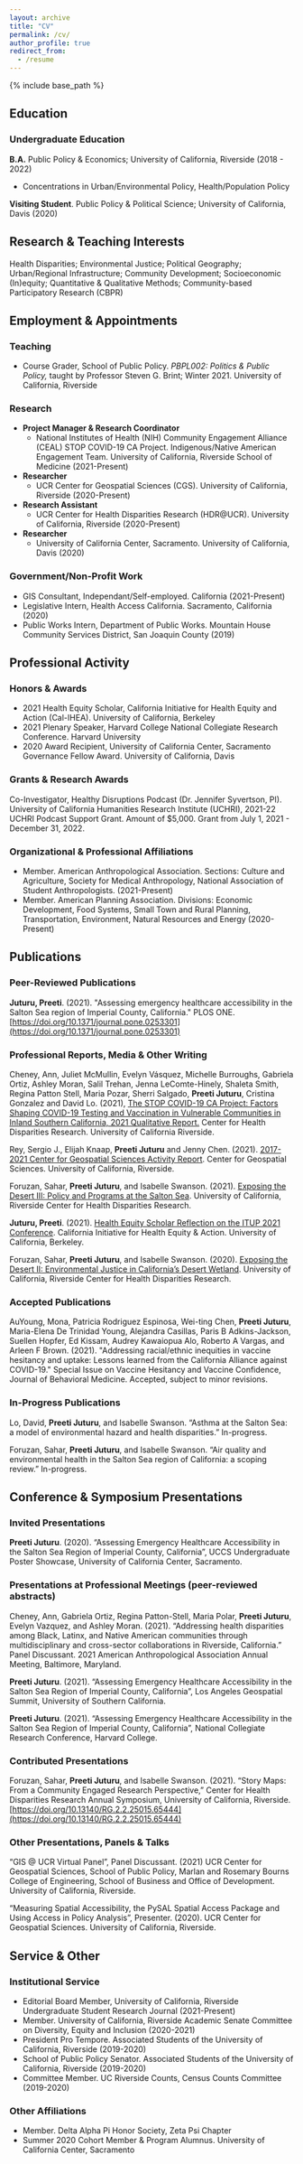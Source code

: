 ```yaml
---
layout: archive
title: "CV"
permalink: /cv/
author_profile: true
redirect_from:
  - /resume
---
```


{% include base_path %}

## Education 

### Undergraduate Education
**B.A.**  Public Policy & Economics; University of California, Riverside (2018 - 2022)
* Concentrations in Urban/Environmental Policy, Health/Population Policy

**Visiting Student**. Public Policy & Political Science; University of California, Davis (2020)


## Research & Teaching Interests 
Health Disparities; Environmental Justice; Political Geography; Urban/Regional Infrastructure; Community Development; Socioeconomic (In)equity; Quantitative & Qualitative Methods; Community-based Participatory Research (CBPR)

## Employment & Appointments

### Teaching 

* Course Grader, School of Public Policy. *PBPL002: Politics & Public Policy,* taught by Professor Steven G. Brint; Winter 2021. University of California, Riverside 

### Research 

* **Project Manager & Research Coordinator**
  * National Institutes of Health (NIH) Community Engagement Alliance (CEAL) STOP COVID-19 CA Project. Indigenous/Native American Engagement Team. University of California, Riverside School of Medicine (2021-Present)
* **Researcher**
  * UCR Center for Geospatial Sciences (CGS). University of California, Riverside (2020-Present)
* **Research Assistant**
  * UCR Center for Health Disparities Research (HDR@UCR). University of California, Riverside (2020-Present)
* **Researcher**
  * University of California Center, Sacramento. University of California, Davis (2020)

### Government/Non-Profit Work

* GIS Consultant, Independant/Self-employed. California (2021-Present)
* Legislative Intern, Health Access California. Sacramento, California (2020)
* Public Works Intern, Department of Public Works. Mountain House Community Services District, San Joaquin County (2019)


## Professional Activity 

### Honors & Awards
* 2021 Health Equity Scholar, California Initiative for Health Equity and Action (Cal-IHEA). University of California, Berkeley
* 2021 Plenary Speaker, Harvard College National Collegiate Research Conference. Harvard University
* 2020 Award Recipient, University of California Center, Sacramento Governance Fellow Award. University of California, Davis

### Grants & Research Awards
Co-Investigator, Healthy Disruptions Podcast (Dr. Jennifer Syvertson, PI). University of California Humanities Research Institute (UCHRI), 2021-22 UCHRI Podcast Support Grant. Amount of $5,000. Grant from July 1, 2021 - December 31, 2022.

### Organizational & Professional Affiliations 
* Member. American Anthropological Association. Sections: Culture and Agriculture, Society for Medical Anthropology, National Association of Student Anthropologists. (2021-Present)
* Member. American Planning Association. Divisions: Economic Development, Food Systems, Small Town and Rural Planning, Transportation, Environment, Natural Resources and Energy (2020-Present)

## Publications

### Peer-Reviewed Publications
**Juturu, Preeti**. (2021). "Assessing emergency healthcare accessibility in the Salton Sea region of Imperial County, California." PLOS ONE. [https://doi.org/10.1371/journal.pone.0253301](https://doi.org/10.1371/journal.pone.0253301)

### Professional Reports, Media & Other Writing 
Cheney, Ann, Juliet McMullin, Evelyn Vásquez, Michelle Burroughs, Gabriela Ortiz, Ashley Moran, Salil Trehan, Jenna LeComte-Hinely, Shaleta Smith, Regina Patton Stell, Maria Pozar, Sherri Salgado, **Preeti Juturu**, Cristina Gonzalez and David Lo. (2021), [The STOP COVID-19 CA Project: Factors Shaping COVID-19 Testing and Vaccination in Vulnerable Communities in Inland Southern California, 2021 Qualitative Report.](https://drive.google.com/file/d/17ndaai0T4XZ-0PpOOKpINMMbivc7yY9a/view) Center for Health Disparities Research. University of California Riverside.

Rey, Sergio J., Elijah Knaap, **Preeti Juturu** and Jenny Chen. (2021). [2017-2021 Center for Geospatial Sciences Activity Report](https://bit.ly/3g9mX1v). Center for Geospatial Sciences. University of California, Riverside.

Foruzan, Sahar, **Preeti Juturu**, and Isabelle Swanson. (2021). [Exposing the Desert III: Policy and Programs at the Salton Sea](https://storymaps.arcgis.com/stories/618867f8c870414d8cc0962776e73f63). University of California, Riverside Center for Health Disparities Research.

**Juturu, Preeti**. (2021). [Health Equity Scholar Reflection on the ITUP 2021 Conference](https://healthequity.berkeley.edu/preeti-juturu). California Initiative for Health Equity & Action. University of California, Berkeley. 

Foruzan, Sahar, **Preeti Juturu**, and Isabelle Swanson. (2020). [Exposing the Desert II: Environmental Justice in California’s Desert Wetland](https://storymaps.arcgis.com/stories/d93d73ca89a84023aa09d0a38202daaf). University of California, Riverside Center for Health Disparities Research. 

### Accepted Publications
AuYoung, Mona, Patricia Rodriguez Espinosa, Wei-ting Chen, **Preeti Juturu**, Maria-Elena De Trinidad Young, Alejandra Casillas, Paris B Adkins-Jackson, Suellen Hopfer, Ed Kissam, Audrey Kawaiopua Alo, Roberto A Vargas, and Arleen F Brown. (2021). "Addressing racial/ethnic inequities in vaccine hesitancy and uptake: Lessons learned from the California Alliance against COVID-19."  Special Issue on Vaccine Hesitancy and Vaccine Confidence, Journal of Behavioral Medicine. Accepted, subject to minor revisions. 

### In-Progress Publications
Lo, David, **Preeti Juturu**, and Isabelle Swanson. “Asthma at the Salton Sea: a model of environmental hazard and health disparities.” In-progress.

Foruzan, Sahar, **Preeti Juturu**, and Isabelle Swanson. “Air quality and environmental health in the Salton Sea region of California: a scoping review.” In-progress.

## Conference & Symposium Presentations  

### Invited Presentations

**Preeti Juturu**. (2020). “Assessing Emergency Healthcare Accessibility in the Salton Sea Region of Imperial County, California”, UCCS Undergraduate Poster Showcase, University of California Center, Sacramento. 

### Presentations at Professional Meetings (peer-reviewed abstracts)

Cheney, Ann, Gabriela Ortiz, Regina Patton-Stell, Maria Polar, **Preeti Juturu**, Evelyn Vazquez, and Ashley Moran. (2021). “Addressing health disparities among Black, Latinx, and Native American communities through multidisciplinary and cross-sector collaborations in Riverside, California.” Panel Discussant. 2021 American Anthropological Association Annual Meeting, Baltimore, Maryland.

**Preeti Juturu**. (2021). “Assessing Emergency Healthcare Accessibility in the Salton Sea Region of Imperial County, California”, Los Angeles Geospatial Summit, University of Southern California. 

**Preeti Juturu**. (2021). “Assessing Emergency Healthcare Accessibility in the Salton Sea Region of Imperial County, California”, National Collegiate Research Conference, Harvard College. 

### Contributed Presentations
Foruzan, Sahar, **Preeti Juturu**, and Isabelle Swanson. (2021). “Story Maps: From a Community Engaged Research Perspective,” Center for Health Disparities Research Annual Symposium, University of California, Riverside. [https://doi.org/10.13140/RG.2.2.25015.65444](https://doi.org/10.13140/RG.2.2.25015.65444)

### Other Presentations, Panels & Talks   
“GIS @ UCR Virtual Panel”, Panel Discussant. (2021) UCR Center for Geospatial Sciences, School of Public Policy, Marlan and Rosemary Bourns College of Engineering, School of Business and Office of Development. University of California, Riverside. 

“Measuring Spatial Accessibility, the PySAL Spatial Access Package and Using Access in Policy Analysis”, Presenter. (2020). UCR Center for Geospatial Sciences. University of California, Riverside. 

## Service & Other

### Institutional Service
* Editorial Board Member, University of California, Riverside Undergraduate Student Research Journal (2021-Present)
* Member. University of California, Riverside Academic Senate Committee on Diversity, Equity and Inclusion (2020-2021)
* President Pro Tempore. Associated Students of the University of California, Riverside (2019-2020)
* School of Public Policy Senator. Associated Students of the University of California, Riverside (2019-2020)
* Committee Member. UC Riverside Counts, Census Counts Committee (2019-2020)

### Other Affiliations
* Member. Delta Alpha Pi Honor Society, Zeta Psi Chapter
* Summer 2020 Cohort Member & Program Alumnus. University of California Center, Sacramento
